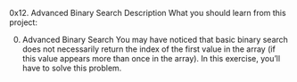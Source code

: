 0x12. Advanced Binary Search
Description
What you should learn from this project:

0. Advanced Binary Search
You may have noticed that basic binary search does not necessarily return the index of the first value in the array (if this value appears more than once in the array). In this exercise, you’ll have to solve this problem.
